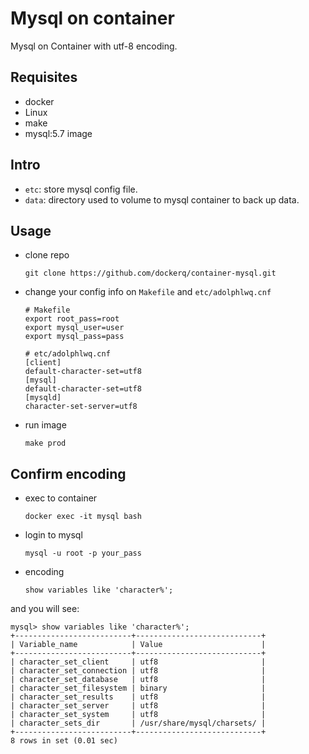 # Mysql on container

Mysql on Container with utf-8 encoding.

## Requisites
- docker
- Linux
- make
- mysql:5.7 image

## Intro
- `etc`: store mysql config file.
- `data`: directory used to volume to mysql container to back up data.

## Usage
- clone repo

  ```
  git clone https://github.com/dockerq/container-mysql.git
  ```
- change your config info on `Makefile` and `etc/adolphlwq.cnf`
  ```
  # Makefile
  export root_pass=root
  export mysql_user=user
  export mysql_pass=pass

  # etc/adolphlwq.cnf
  [client]
  default-character-set=utf8
  [mysql]
  default-character-set=utf8
  [mysqld]
  character-set-server=utf8
  ```
- run image
  ```
  make prod
  ```

## Confirm encoding
- exec to container

  ```
  docker exec -it mysql bash
  ```
- login to mysql

  ```
  mysql -u root -p your_pass
  ```
- encoding

  ```
  show variables like 'character%';
  ```
and you will see:
```
mysql> show variables like 'character%';
+--------------------------+----------------------------+
| Variable_name            | Value                      |
+--------------------------+----------------------------+
| character_set_client     | utf8                       |
| character_set_connection | utf8                       |
| character_set_database   | utf8                       |
| character_set_filesystem | binary                     |
| character_set_results    | utf8                       |
| character_set_server     | utf8                       |
| character_set_system     | utf8                       |
| character_sets_dir       | /usr/share/mysql/charsets/ |
+--------------------------+----------------------------+
8 rows in set (0.01 sec)
```
